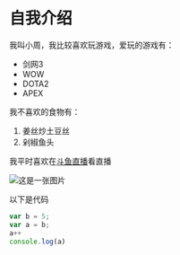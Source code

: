 # 自我介绍

我叫小周，我比较喜欢玩游戏，爱玩的游戏有：

* 剑网3
* WOW
* DOTA2
* APEX

我不喜欢的食物有：

1. 姜丝炒土豆丝
2. 剁椒鱼头


我平时喜欢在[斗鱼直播](https://www.douyu.com/)看直播

![这是一张图片](C:\Users\Administrator\Pictures)

以下是代码
```JavaScript
var b = 5;
var a = b;
a++
console.log(a)
```